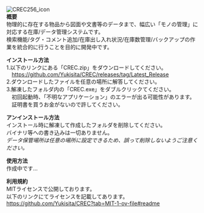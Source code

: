 ![CREC256_icon](https://github.com/Yukisita/CREC/assets/143193995/150d6a97-fec0-44d7-b02b-f2dca538d759)  
**概要**  
物理的に存在する物品から図面や文書等のデータまで、幅広い「モノの管理」に対応する在庫/データ管理システムです。  
検索機能/タグ・コメント追加/在庫出し入れ状況/在庫数管理/バックアップの作業を統合的に行うことを目的に開発中です。

**インストール方法**  
1.以下のリンクにある「CREC.zip」をダウンロードしてください。  
&emsp;<https://github.com/Yukisita/CREC/releases/tag/Latest_Release>  
2.ダウンロードしたファイルを任意の場所に解答してください。  
3.解凍したフォルダ内の「CREC.exe」をダブルクリックてください。  
&emsp;初回起動時、「不明なアプリケーション」のエラーが出る可能性があります。  
&emsp;証明書を買うお金がないので許してください。  

**アンインストール方法**  
インストール時に解凍して作成したフォルダを削除してください。  
バイナリ等への書き込みは一切ありません。  
*データ保管場所は任意の場所に設定できるため、誤って削除しないようご注意ください。*  

**使用方法**  
作成中です…

**利用規約**  
MITライセンスで公開しております。  
以下のリンクにてライセンスを記載してあります。  
<https://github.com/Yukisita/CREC?tab=MIT-1-ov-file#readme>
